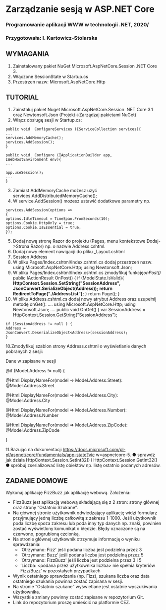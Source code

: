 # Zarządzanie sesją w ASP.NET Core

### Programowanie aplikacji WWW w technologii .NET, 2020/

### Przygotowała: I. Kartowicz-Stolarska

## WYMAGANIA

1. Zainstalowany pakiet NuGet Microsoft.AspNetCore.Session .NET Core 3.
2. Włączone SessionState w Startup.cs
3. Przestrzeń nazw: Microsoft.AspNetCore.Http

## TUTORIAL

1. Zainstaluj pakiet Nuget Microsoft.AspNetCore.Session .NET Core 3.1 oraz
    Newtonsoft.Json (Projekt->Zarządzaj pakietami NuGet)
2. Włącz obsługę sesji w Startup.cs:

```
public void ​ ConfigureServices ​(IServiceCollection services){
...
services.AddMemoryCache();
services.AddSession();
}
```
```
public void ​ Configure ​(IApplicationBuilder app,
IWebHostEnvironment env){
...
```

```
app.useSession();
...
}
```
3. Zamiast AddMemoryCache możesz użyć
    services.AddDistributedMemoryCache();
4. W service.AddSession() możesz ustawić dodatkowe parametry np.

```
services.AddSession(options =>
{
options.IdleTimeout = TimeSpan.FromSeconds(10);
options.Cookie.HttpOnly = true;
options.Cookie.IsEssential = true;
});
```
5. Dodaj nową stronę Razor do projektu (Pages, menu kontekstowe
    Dodaj->Strona Razor) np. o nazwie Address.cshtml.
6. Dodaj nowy element nawigacji do pliku _Layout.cshtml
    <li class="nav-item">
    <a class="nav-link text-dark" asp-area=""
    asp-page="/Address">Session Address</a>
    </li>
7. W pliku Pages/Index.cshtml/Index.cshtml.cs dodaj przestrzeń nazw:
    using Microsoft.AspNetCore.Http;
    using Newtonsoft.Json;
8. W pliku Pages/Index.cshtml/Index.cshtml.cs zmodyfikuj funkcję​ _onPost()_
    public IActionResult OnPost() {
       if (ModelState.IsValid){
          **HttpContext.Session.SetString("SessionAddress",**
       **JsonConvert.SerializeObject(Address));**
      **return RedirectToPage("./AddressList");**
    }
    return Page();
    }
9. W pliku Address.cshtml.cs dodaj nowy atrybut Address oraz uzupełnij
    metodę onGet():
    ....
    using Microsoft.AspNetCore.Http;
    using Newtonsoft.Json;
    ....
    public void OnGet() {
       var SessionAddress =
    HttpContext.Session.GetString("SessionAddress");


```
if (SessionAddress != null ) {
Address =
JsonConvert.DeserializeObject<Address>(sessionAddress);
}
```
10.Zmodyfikuj szablon strony Address.cshtml o wyświetlanie danych
pobranych z sesji:
<p>Dane w zapisane w sesji</p>
@if (Model.Address != null)
{
<p>@Html.DisplayNameFor(model => Model.Address.Street):
@Model.Address.Street </p>
<p>@Html.DisplayNameFor(model => Model.Address.City):
@Model.Address.City </p>
<p>@Html.DisplayNameFor(model => Model.Address.Number):
@Model.Address.Number </p>
<p>@Html.DisplayNameFor(model => Model.Address.ZipCode):
@Model.Address.ZipCode </p>
}

11.Bazując na dokumentacji
https://docs.microsoft.com/pl-pl/aspnet/core/fundamentals/app-state?vie
w=aspnetcore-5.
● sprawdź jak działa HttpContext.Session.SetInt32() i
HttpContext.Session.GetInt32()
● spróbuj zserializować listę obiektów np. listę ostatnio podanych
adresów.

## ZADANIE DOMOWE

Wykonaj aplikację FizzBuzz jak aplikację webową.
Założenia:
- FizzBuzz jest aplikacją webową składającą się z 2 stron: strony głównej oraz
strony “Ostatnio Szukane”.
- Na głównej stronie użytkownik odwiedzający aplikację widzi formularz
przyjmujący jedną liczbę całkowitą z zakresu 1-1000. Jeśli użytkownik poda
liczbę spoza zakresu lub poda inny typ danych np. znaki, powinien zostać
wyświetlony komunikat o błędzie. Błędy oznaczone są na czerwono,
pogrubioną czcionką.
- Na stronie głównej użytkownik otrzymuje informację o wyniku
sprawdzania:
  - 'Otrzymano: Fizz' jeśli podana liczba jest podzielna przez 3
  - 'Otrzymano: Buzz' jeśli podana liczba jest podzielną przez 5
  - 'Otrzymano: FizzBuzz' jeśli liczba jest podzielna przez 3 i 5
  - ‘Liczba: <podana przez użytkownika liczba> nie spełnia kryteriów
Fizz/Buzz’ w pozostałych przypadkach
- Wynik ostatniego sprawdzania (np. Fizz), szukana liczba oraz data
ostatniego szukania powinna zostać zapisana w sesji.
- Na stronie “Ostatnio szukane” wyświetlane jest ostatnie wyszukiwania
użytkownika.
- Wszystkie zmiany powinny zostać zapisane w repozytorium Git.
- Link do repozytorium proszę umieścić na platformie CEZ.


